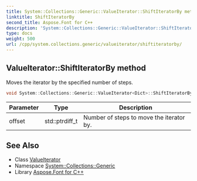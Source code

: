 ```yaml
---
title: System::Collections::Generic::ValueIterator::ShiftIteratorBy method
linktitle: ShiftIteratorBy
second_title: Aspose.Font for C++
description: 'System::Collections::Generic::ValueIterator::ShiftIteratorBy method. Moves the iterator by the specified number of steps in C++.'
type: docs
weight: 500
url: /cpp/system.collections.generic/valueiterator/shiftiteratorby/
---
```

## ValueIterator::ShiftIteratorBy method


Moves the iterator by the specified number of steps.

```cpp
void System::Collections::Generic::ValueIterator<Dict>::ShiftIteratorBy(std::ptrdiff_t offset) override
```


| Parameter | Type | Description |
| --- | --- | --- |
| offset | std::ptrdiff_t | Number of steps to move the iterator by. |

## See Also

* Class [ValueIterator](../)
* Namespace [System::Collections::Generic](../../)
* Library [Aspose.Font for C++](../../../)
